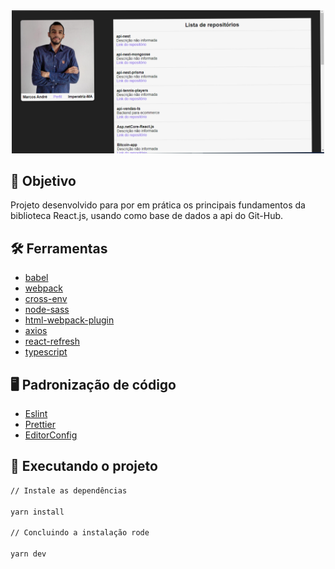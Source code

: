 <div align="center">
	<img src="src/assets/readme/projeto.png" width="500" alt="projeto"/>
</div>

## :dart: Objetivo

Projeto desenvolvido para por em prática os principais fundamentos da biblioteca
React.js, usando como base de dados a api do Git-Hub.

## :hammer_and_wrench: Ferramentas

- [babel](https://babeljs.io/)
- [webpack](https://webpack.js.org/)
- [cross-env](https://www.npmjs.com/package/cross-env)
- [node-sass](https://www.npmjs.com/package/node-sass)
- [html-webpack-plugin](https://www.npmjs.com/package/html-webpack-plugin)
- [axios](https://axios-http.com/ptbr/docs/intro)
- [react-refresh](https://www.npmjs.com/package/react-refresh)
- [typescript](https://www.typescriptlang.org/)

## :desktop_computer: Padronização de código

- [Eslint](https://eslint.org/)
- [Prettier](https://prettier.io/)
- [EditorConfig](https://editorconfig.org/)

## :rocket: Executando o projeto

```bash
// Instale as dependências

yarn install

// Concluindo a instalação rode

yarn dev
```
